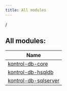 ```yaml
---
title: All modules
---
```

/



## All modules:


| Name |
|---|
| [kontrol-db-core](kontrol-db-core/index.html) |  |
| [kontrol-db-hsqldb](kontrol-db-hsqldb/index.html) |  |
| [kontrol-db-sqlserver](kontrol-db-sqlserver/index.html) |  |

